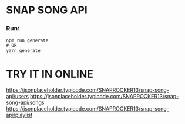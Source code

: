 # SNAP SONG API
### Run: 
```
npm run generate
# OR
yarn generate
```

# TRY IT IN ONLINE
https://jsonplaceholder.typicode.com/SNAPROCKER13/snap-song-api/users
https://jsonplaceholder.typicode.com/SNAPROCKER13/snap-song-api/songs
https://jsonplaceholder.typicode.com/SNAPROCKER13/snap-song-api/playlist